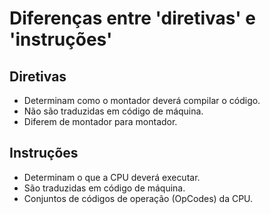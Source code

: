 # Diferenças entre 'diretivas' e 'instruções'

## Diretivas

- Determinam como o montador deverá compilar o código.
- Não são traduzidas em código de máquina.
- Diferem de montador para montador.

## Instruções

- Determinam o que a CPU deverá executar.
- São traduzidas em código de máquina.
- Conjuntos de códigos de operação (OpCodes) da CPU.
